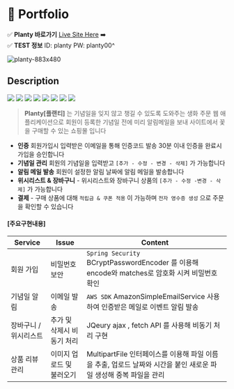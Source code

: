 
# :rocket: Portfolio 
:white_check_mark: **Planty 바로가기** [Live Site Here](http://54.180.95.234:8888/planty) :arrow_right:  
:white_check_mark: **TEST 정보** ID: planty PW: planty00^


![planty-883x480](https://user-images.githubusercontent.com/52145267/112725889-cbde3500-8f5d-11eb-97e9-542380077bd2.gif)



## Description
 <img src="https://img.shields.io/badge/Spring-6DB33F?style=flat-square&logo=Spring&logoColor=white"/> <img src="https://img.shields.io/badge/Java-B1361E?style=flat-square&logo=Java&logoColor=white"/> <img src="https://img.shields.io/badge/JavaScript-FF9900?style=flat-square&logo=JavaScript&logoColor=white"/> <img src="https://img.shields.io/badge/CSS-1572B6?style=flat-square&logo=CSS3&logoColor=white"/> <img src="https://img.shields.io/badge/MySQL-27A1C5?style=flat-square&logo=MySQL&logoColor=white"/> <img src="https://img.shields.io/badge/AWS-333333?style=flat-square&logo=Amazon-AWS&logoColor=white"/> <img src="https://img.shields.io/badge/Ubuntu-FC60A8?style=flat-square&logo=Ubuntu&logoColor=white"/> <img src="https://img.shields.io/badge/Apache Tomcat-9F55FF?style=flat-square&logo=Apache-Tomcat&logoColor=white"/>

> **Planty[플랜티]** 는 기념일을 잊지 않고 챙길 수 있도록 도와주는 생화 주문 웹 애플리케이션으로 
> 회원이 등록한 기념일 전에 미리 알림메일을 보내
> 사이트에서 꽃을 구매할 수 있는 쇼핑몰 입니다 

- **인증** 회원가입시 입력받은 이메일을 통해 인증코드 발송 30분 이내 인증을 완료시 가입을 승인합니다
- **기념일 관리** 회원의 기념일을 입력받고 `[추가 - 수정 - 변경 - 삭제]` 가 가능합니다 
- **알림 메일 발송** 회원이 설정한 알림 날짜에 알림 메일을 발송합니다
- **위시리스트 & 장바구니** - 위시리스트와 장바구니 상품의 `[추가 - 수정 -변경 - 삭제]` 가 가능합니다
- **결제** - 구매 상품에 대해 `적립금 & 쿠폰 적용` 이 가능하며 `전자 영수증 생성` 으로 주문을 확인할 수 있습니다 

#### [주요구현내용]

| Service | Issue | Content |
| ------  | ------ | ------ |
| 회원 가입 | 비밀번호 보안 | ``` Spring Security ``` BCryptPasswordEncoder 를 이용해 encode와 matches로 암호화 시켜 비밀번호 확인 |
| 기념일 알림 | 이메일 발송 | ``` AWS SDK ``` AmazonSimpleEmailService 사용하여 인증받은 메일로 이벤트 알림 발송 |
| 장바구니 / 위시리스트 | 추가 및 삭제시 비동기 처리 | JQeury ajax , fetch API 를 사용해 비동기 처리 구현 |
| 상품 리뷰 관리 | 이미지 업로드 및 불러오기 | MultipartFile 인터페이스를 이용해 파일 이름을 추출, 업로드 날짜와 시간을 붙인 새로운 파일 생성해 중복 파일을 관리 |
